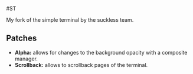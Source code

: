 #ST

My fork of the simple terminal by the suckless team.

## Patches
- **Alpha:** allows for changes to the background opacity with a composite manager.
- **Scrollback:** allows to scrollback pages of the terminal.
